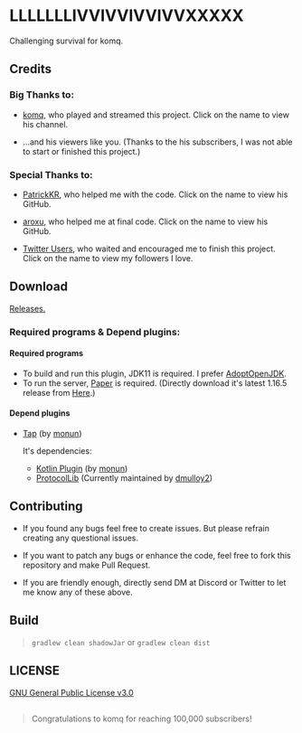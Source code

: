 # LLLLLLLIVVIVVIVVIVVXXXXX
Challenging survival for komq.

## Credits

### Big Thanks to:

- [komq](https://youtube.com/c/코마), who played and streamed this project. Click on the name to view his channel.

- ...and his viewers like you. (Thanks to the his subscribers, I was not able to start or finished this project.)

### Special Thanks to:

- [PatrickKR](https://github.com/patrick-mc), who helped me with the code. Click on the name to view his GitHub.

- [aroxu](https://github.com/aroxu), who helped me at final code. Click on the name to view his GitHub.

- [Twitter Users](https://twitter.com/qogusdn1017/followers), who waited and encouraged me to finish this project. Click on the name to view my followers I love.

## Download

[Releases.](https://github.com/qogusdn1017/LLLLLLLIVVIVVIVVIVVXXXXX/releases)

### Required programs & Depend plugins:

#### Required programs

- To build and run this plugin, JDK11 is required. I prefer [AdoptOpenJDK](https://adoptopenjdk.net).
- To run the server, [Paper](https://papermc.io/) is required. (Directly download it's latest 1.16.5 release from [Here](https://papermc.io/api/v1/paper/1.16.5/laetst/download).)

#### Depend plugins

- [Tap](https://github.com/monun/tap/releases) (by [monun](https://github.com/monun/))
  
  It's dependencies:
   - [Kotlin Plugin](https://github.com/monun/kotlin-plugin/releases) (by [monun](https://github.com/monun))
   - [ProtocolLib](https://github.com/dmulloy2/ProtocolLib/releases) (Currently maintained by [dmulloy2](https://github.com/dmulloy2))

## Contributing

- If you found any bugs feel free to create issues. But please refrain creating any questional issues.

- If you want to patch any bugs or enhance the code, feel free to fork this repository and make Pull Request.

- If you are friendly enough, directly send DM at Discord or Twitter to let me know any of these above.

## Build

> `gradlew clean shadowJar` or `gradlew clean dist`

## LICENSE

[GNU General Public License v3.0](/LICENSE.md)

##

> Congratulations to komq for reaching 100,000 subscribers!
